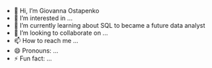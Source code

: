 - 👋 Hi, I’m Giovanna Ostapenko
- 👀 I’m interested in ...
- 🌱 I’m currently learning about SQL to became a future data analyst
- 💞️ I’m looking to collaborate on ...
- 📫 How to reach me ...
- 😄 Pronouns: ...
- ⚡ Fun fact: ...

<!---
giostapenko/giostapenko is a ✨ special ✨ repository because its `README.md` (this file) appears on your GitHub profile.
You can click the Preview link to take a look at your changes.
--->
